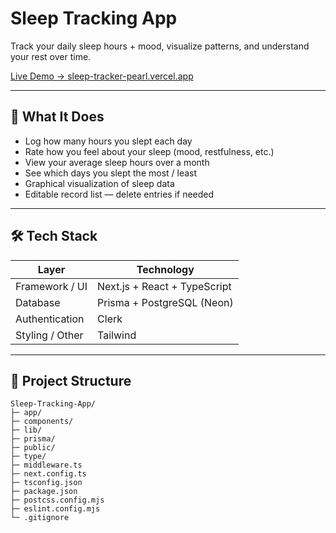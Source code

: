 # Sleep Tracking App

Track your daily sleep hours + mood, visualize patterns, and understand your rest over time.

[Live Demo → sleep-tracker-pearl.vercel.app](https://sleep-tracker-pearl.vercel.app)  

---

## 🧠 What It Does

- Log how many hours you slept each day  
- Rate how you feel about your sleep (mood, restfulness, etc.)  
- View your average sleep hours over a month  
- See which days you slept the most / least  
- Graphical visualization of sleep data  
- Editable record list — delete entries if needed  

---

## 🛠️ Tech Stack

| Layer | Technology |
|-------|------------|
| Framework / UI | Next.js + React + TypeScript |
| Database | Prisma + PostgreSQL (Neon) |
| Authentication | Clerk |
| Styling / Other | Tailwind |

---

## 📁 Project Structure

```text
Sleep-Tracking-App/
├─ app/
├─ components/
├─ lib/
├─ prisma/
├─ public/
├─ type/
├─ middleware.ts
├─ next.config.ts
├─ tsconfig.json
├─ package.json
├─ postcss.config.mjs
├─ eslint.config.mjs
└─ .gitignore
